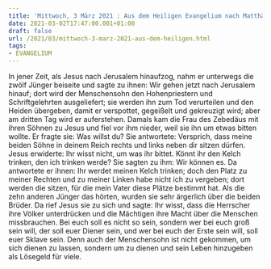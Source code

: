 ```yaml
---
title: 'Mittwoch, 3 März 2021 : Aus dem Heiligen Evangelium nach Matthäus - Mt 20,17-28.'
date: 2021-03-02T17:47:00.001+01:00
draft: false
url: /2021/03/mittwoch-3-marz-2021-aus-dem-heiligen.html
tags: 
- EVANGELIUM
---
```


In jener Zeit, als Jesus nach Jerusalem hinaufzog, nahm er unterwegs die zwölf Jünger beiseite und sagte zu ihnen: Wir gehen jetzt nach Jerusalem hinauf; dort wird der Menschensohn den Hohenpriestern und Schriftgelehrten ausgeliefert; sie werden ihn zum Tod verurteilen und den Heiden übergeben, damit er verspottet, gegeißelt und gekreuzigt wird; aber am dritten Tag wird er auferstehen. Damals kam die Frau des Zebedäus mit ihren Söhnen zu Jesus und fiel vor ihm nieder, weil sie ihn um etwas bitten wollte. Er fragte sie: Was willst du? Sie antwortete: Versprich, dass meine beiden Söhne in deinem Reich rechts und links neben dir sitzen dürfen. Jesus erwiderte: Ihr wisst nicht, um was ihr bittet. Könnt ihr den Kelch trinken, den ich trinken werde? Sie sagten zu ihm: Wir können es. Da antwortete er ihnen: Ihr werdet meinen Kelch trinken; doch den Platz zu meiner Rechten und zu meiner Linken habe nicht ich zu vergeben; dort werden die sitzen, für die mein Vater diese Plätze bestimmt hat. Als die zehn anderen Jünger das hörten, wurden sie sehr ärgerlich über die beiden Brüder. Da rief Jesus sie zu sich und sagte: Ihr wisst, dass die Herrscher ihre Völker unterdrücken und die Mächtigen ihre Macht über die Menschen missbrauchen. Bei euch soll es nicht so sein, sondern wer bei euch groß sein will, der soll euer Diener sein, und wer bei euch der Erste sein will, soll euer Sklave sein. Denn auch der Menschensohn ist nicht gekommen, um sich dienen zu lassen, sondern um zu dienen und sein Leben hinzugeben als Lösegeld für viele.